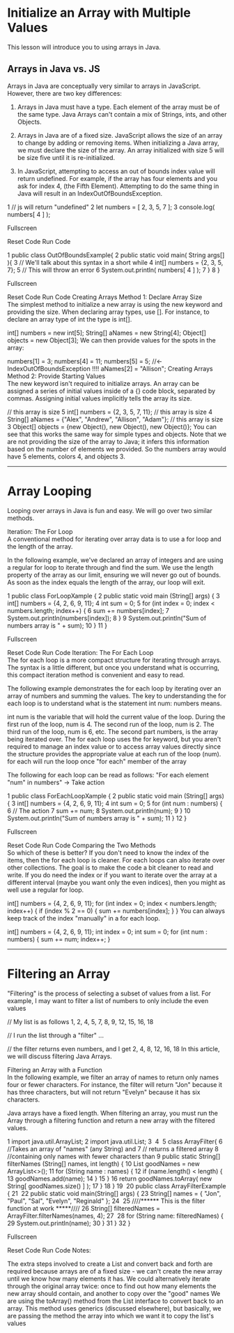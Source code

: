 # Initialize an Array with Multiple Values  

This lesson will introduce you to using arrays in Java.

## Arrays in Java vs. JS

Arrays in Java are conceptually very similar to arrays in JavaScript. However, there are two key differences:

1. Arrays in Java must have a type. Each element of the array must be of the same type. Java Arrays can't contain a mix of Strings, ints, and other Objects.

2. Arrays in Java are of a fixed size. JavaScript allows the size of an array to change by adding or removing items. When initializing a Java array, we must declare the size of the array. An array initialized with size 5 will be size five until it is re-initialized.

3. In JavaScript, attempting to access an out of bounds index value will return undefined. For example, if the array has four elements and you ask for index 4, (the Fifth Element). Attempting to do the same thing in Java will result in an IndexOutOfBoundsException.


1
// js will return "undefined" 
2
let numbers = [ 2, 3, 5, 7 ];
3
console.log( numbers[ 4 ] );

Fullscreen

Reset Code
Run Code 

1
public class OutOfBoundsExample{
2
    public static void main( String args[] ){
3
        // We'll talk about this syntax in a short while
4
        int[] numbers = {2, 3, 5, 7};
5
        // This will throw an error
6
        System.out.println( numbers[ 4 ] );
7
    }
8
}

Fullscreen

Reset Code
Run Code 
Creating Arrays Method 1: Declare Array Size  
The simplest method to initialize a new array is using the new keyword and providing the size. When declaring array types, use []. For instance, to declare an array type of int the type is int[].

int[] numbers = new int[5];
String[] aNames = new String[4];
Object[] objects = new Object[3];
We can then provide values for the spots in the array:

numbers[1] = 3;
numbers[4] = 11;
numbers[5] = 5; //<- IndexOutOfBoundsException !!!!
aNames[2] = "Allison";
Creating Arrays Method 2: Provide Starting Values  
The new keyword isn't required to initialize arrays. An array can be assigned a series of initial values inside of a {} code block, separated by commas. Assigning initial values implicitly tells the array its size.

// this array is size 5
int[] numbers = {2, 3, 5, 7, 11};
// this array is size 4
String[] aNames = {"Alex", "Andrew", "Allison", "Adam"};
// this array is size 3
Object[] objects = {new Object(), new Object(), new Object()};
You can see that this works the same way for simple types and objects. Note that we are not providing the size of the array to Java; it infers this information based on the number of elements we provided. So the numbers array would have 5 elements, colors 4, and objects 3.

---

# Array Looping

Looping over arrays in Java is fun and easy. We will go over two similar methods.

Iteration: The For Loop  
A conventional method for iterating over array data is to use a for loop and the length of the array.

In the following example, we've declared an array of integers and are using a regular for loop to iterate through and find the sum. We use the length property of the array as our limit, ensuring we will never go out of bounds. As soon as the index equals the length of the array, our loop will exit.


1
public class ForLoopXample {
2
    public static void main (String[] args) {
3
        int[] numbers = {4, 2, 6, 9, 11};
4
        int sum = 0;
5
        for (int index = 0; index < numbers.length; index++) {
6
            sum += numbers[index];
7
            System.out.println(numbers[index]);
8
        }
9
        System.out.println("Sum of numbers array is " + sum);
10
    }
11
}

Fullscreen

Reset Code
Run Code 
Iteration: The For Each Loop  
The for each loop is a more compact structure for iterating through arrays. The syntax is a little different, but once you understand what is occurring, this compact iteration method is convenient and easy to read.

The following example demonstrates the for each loop by iterating over an array of numbers and summing the values. The key to understanding the for each loop is to understand what is the statement int num: numbers means.

int num is the variable that will hold the current value of the loop. During the first run of the loop, num is 4. The second run of the loop, num is 2. The third run of the loop, num is 6, etc.
The second part numbers, is the array being iterated over.
The for each loop uses the for keyword, but you aren't required to manage an index value or to access array values directly since the structure provides the appropriate value at each run of the loop (num). for each will run the loop once "for each" member of the array

The following for each loop can be read as follows: "For each element "num" in numbers" -> Take action


1
public class ForEachLoopXample {
2
    public static void main (String[] args) {
3
        int[] numbers = {4, 2, 6, 9, 11};
4
        int sum = 0;
5
        for (int num : numbers) {
6
            // The action
7
            sum += num;
8
            System.out.println(num);
9
        }
10
        System.out.println("Sum of numbers array is " + sum);
11
    }
12
}

Fullscreen

Reset Code
Run Code 
Comparing the Two Methods  
So which of these is better? If you don't need to know the index of the items, then the for each loop is cleaner. For each loops can also iterate over other collections. The goal is to make the code a bit cleaner to read and write. If you do need the index or if you want to iterate over the array at a different interval (maybe you want only the even indices), then you might as well use a regular for loop.

int[] numbers = {4, 2, 6, 9, 11};
for (int index = 0; index < numbers.length; index++) {
    if (index % 2 == 0) {
        sum += numbers[index];
    }
}
You can always keep track of the index "manually" in a for each loop.

int[] numbers = {4, 2, 6, 9, 11};
int index = 0;
int sum = 0;
for (int num : numbers) {
    sum += num;
    index++;
}

---

# Filtering an Array  
"Filtering" is the process of selecting a subset of values from a list. For example, I may want to filter a list of numbers to only include the even values

// My list is as follows
1, 2, 4, 5, 7, 8, 9, 12, 15, 16, 18 

// I run the list through a "filter"
...

// the filter returns even numbers, and I get
2, 4, 8, 12, 16, 18 
In this article, we will discuss filtering Java Arrays.

Filtering an Array with a Function  
In the following example, we filter an array of names to return only names four or fewer characters. For instance, the filter will return "Jon" because it has three characters, but will not return "Evelyn" because it has six characters.

Java arrays have a fixed length. When filtering an array, you must run the Array through a filtering function and return a new array with the filtered values.


1
import java.util.ArrayList;
2
import java.util.List;
3
​
4
​
5
class ArrayFilter{
6
    //Takes an array of "names" (any String) and
7
    // returns a filtered array
8
    //containing only names with fewer characters than <length>
9
    public static String[] filterNames (String[] names, int length) {
10
        List<String> goodNames = new ArrayList<>();
11
        for (String name : names) {
12
            if (name.length() < length) {
13
                goodNames.add(name);
14
            }
15
        }
16
        return goodNames.toArray( new String[ goodNames.size() ] );
17
    }
18
}
19
​
20
public class ArrayFilterExample {
21
​
22
    public static void main(String[] args) {
23
        String[] names = { "Jon", "Paul", "Sal", "Evelyn", "Reginald" };
24
​
25
        ////****** This is the filter function at work *****////
26
        String[] filteredNames = ArrayFilter.filterNames(names, 4);
27
​
28
        for (String name: filteredNames) {
29
            System.out.println(name);
30
        }
31
    }
32
}

Fullscreen

Reset Code
Run Code 
Notes:

The extra steps involved to create a List and convert back and forth are required because arrays are of a fixed size - we can't create the new array until we know how many elements it has. We could alternatively iterate through the original array twice: once to find out how many elements the new array should contain, and another to copy over the "good" names
We are using the toArray() method from the List interface to convert back to an array. This method uses generics (discussed elsewhere), but basically, we are passing the method the array into which we want it to copy the list's values
